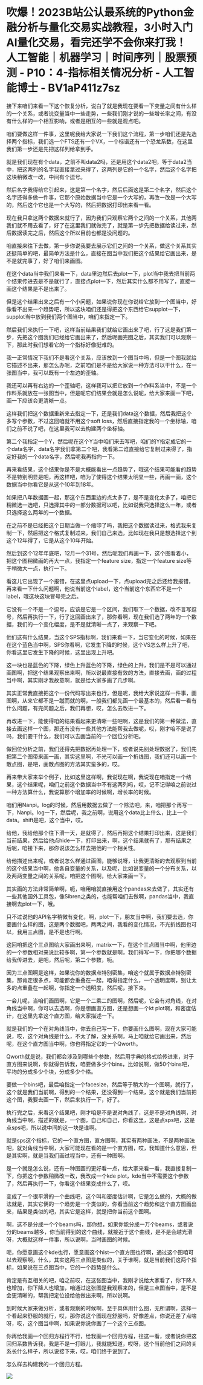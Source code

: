 # 吹爆！2023B站公认最系统的Python金融分析与量化交易实战教程，3小时入门AI量化交易，看完还学不会你来打我！人工智能｜机器学习｜时间序列｜股票预测 - P10：4-指标相关情况分析 - 人工智能博士 - BV1aP411z7sz

接下来咱们来看一下这个恢复分析，说白了就是我现在要看一下变量之间有什么样的一个关系，或者说变量当中一些走势，一些我们刚才说的一些增长率之间，有没有什么样的一个相互影响，或者是相互的一些就是观点吧。

咱们要做这样一件事，这里呢我给大家说一下我们这个流程，第一步咱们还是先选择两个指标，我们选一个FTS还有一个VX，一个标谱还有一个恐龙系数，在这里我们第一步还是先把这样列给拿到手。

就是我们现在有个data，之前不叫data2吗，还是用这个data2吧，等于data2当中，把这两列的名字我直接拿过来得了，这两列是它的一个名字，然后这个名字把这块稍微改一改，中间有个逗号。

然后名字我得给它引起来，这是第一个名字，然后后面这是第二个名字，然后这个名字还得多做一件事，它那个原始数据当中它是一个大写的，再改一改是一个大写的，然后这个它也是一个大写的，然后把数据打印出来看一看。

现在我只拿这两个数据来就行了，因为我们只观察它两个之间的一个关系，其他两我们就不用去看了，好了在这里我们就做完了，就是第一步先把数据给读过来，然后数据读完之后，然后这个所以目前也都是没问题的。

咱直接来往下去做，第一步你说我要去展示它们之间的一个关系，做这个关系其实还挺简单的吧，最简单方法是什么，直接在图当中我们把这个结果给它画出来，是不是就完事了，好了咱们来画图。

在这个data当中我们来看一下，data里边然后去plot一下，plot当中我去把当前两个结果传进去是不是就行了，直接点plot一下，然后其实什么都不用写了，直接一画这个结果是不是出来了。

但是这个结果出来之后有一个小问题，如果说你现在你说给它放到一个图当中，好像看不出来一个趋势吧，所以这块咱们还是得把这个东西给它supplot一下，supplot当中放到我们两个图当中，咱们来指定一下。

然后我们来执行一下吧，这样当前结果我们就给它画出来了吧，行了这是我们第一步，先把这个图我们已经给它画出来了，然后呢画完图之后，其实我们可以观察一下，那此时我们想看它的一个指标好像挺难的。

我一正常情况下我们不是看这个关系，应该放到一个图当中吗，但是一个图我就给它描述不出来，那怎么办呢，之前咱们是不是给大家说一种方法可以干什么，在一张图当中，我可以既有一个左边的歪轴。

我还可以再有右边的一个歪轴吧，这样我可以把它放到一个作料系当中，不是一个作料系就放在一张图当中，但是呢它们结果会就是怎么说呢，给大家来画一下吧，画一下应该会更清晰一点。

这样我们把这个数据重新来去指定一下，还是我们data这个数据，然后我把这个多写个参数，不过这回咱就不用这个soft loss，然后直接指定我的一个坐标轴，咱们之前不说了吧，在这里我可以去构建两个坐标轴。

第二个我指定一个Y，然后呢在这个Y当中咱们来去写吧，咱们的Y指定成它的一个data名字，data名字我们拿第二个吧，我看第二谁直接给它复制过来得了，指定好我的一个data名字，然后呢我再指向一下。

再来看结果，这个结果你是不是大概能看出一点趋势了，哦这个结果可能看的趋势不是特别明显是吧，再这样吧，咱为了使得这个结果太明显一些，再画一画，这个数据当中你看它是从这个10年到18年。

如果把八年数据画一起，那这个东西里边的点太多了，是不是变化太多了，咱把它稍微选一选吧，只选择其中的一部分数据可以吧，比如说我只选择这么一年，或者只选择这么两年的一个数据。

在之前不是已经把这个日期当做一个缩印了吗，我把这个数据读过来，格式我来复制一下，然后把这个格式复制过来，我们自己来选，比如现在我只是想选择这个到这个12年得了，它是从这个10年开始。

然后到这个12年年底吧，12月一个31号，然后呢我们再画一下，这个图看着小，把这个图稍微画的再大一点，我指定一个feature size，指定一个feature size等于稍微大一点，执行一下。

看这儿它出现了一个报错，在这里点upload一下，点upload完之后还给我报错，再来看一下什么问题啊，他说当前这个label，这个当前这个东西它不是一个label，哦这块这块冒号完之后。

它没有一个不是一个逗号，应该是它是一个区间，我们取下一个数据，改不言写逗号，然后再执行一下，行了这回画出来了，那你看啊，现在我们选了两年的一个数据，我们的一个变化幅度，是不是就清晰一点了，来观察一下吧。

他们这有什么结果，当这个SPS指标啊，我们来看一下，当它变化的时候，如果在在这个蓝色当中啊，SPS你看啊，它发生下降的时候，这个VS怎么样上升了吧，你看这里它发生下降的时候，这里出现上升吧。

这一块也是蓝色的下降，绿色上升蓝色的下降，绿色的上升，我们是不是可以通过画图啊，把这个结果观察出来啊，所以说最直接有效的方法，直接去画，画的过程当中啊，其实刚才我故意啊，就是给大家多画了几步啊。

其实正常我直接把这个一份代码写出来也行，但是呢，我给大家说这样一件事，画图啊，从来它都不是一蹴而就的啊，一般我们都先画一个最基本的，然后看一看有什么问题，有完问题之后，我们再想，哎，怎么去改进一下。

再改进一下，能使得咱的结果看起来更清晰一些吧啊，这是我们的第一种做法，直接去画这样一个图，那还有没有一些其他方法能帮我去做呢，哎，刚才咱不是说了吗，我们要干什么，我们可以去画当前的一个回位分析吧。

做回位分析之前，我们还得先把数据再处理一下，或者说先别处理数据了，我们先把第二个图带来画一画，其实这里啊，不光可以画一个折线图，我们还可以画一个散点图，是吧，画散点图的方法其实蛮多的，哎。

再来带大家来举个例子，比如这里这样啊，我说现在啊，我说现在咱指定一个结果，这个结果呢，咱们之前这个数据当中不有这两列吗，哎，记不记得咱之前说过一种方法算什么，我说算那个增加率的时候啊，增长率的时候。

咱们用Nanpi。log的时候，然后用数据去做了一个除法吧，来，咱把那个再写一下，Nanpi。log一下，然后呢，我之前啊，说用这个data比上什么，比上一个data。shift是吧，这个当中，哎。

给他，我给他那个往下滑一天，是就得了，然后再把这个结果打印出来，这是我们当前结果，然后给他点hide一下，打印出来，啊，这个结果就有了，那有结果之后呢，咱接下来，那你说该怎么样去把他的一个相关性。

给他描述出来呢，或者说怎么样通过画图，能够说呀，让我更清晰的去观察到当前的这个结果当中啊，他各自变量的关系，以及呢，比如说变量的一个分布关系，以及两两变量之间的关系呢，咱把这个图啊，给大家来画一下。

其实画的方法非常简单啊，呃，咱用咱就直接用这个pandas来去做了，其实还有一些其他国外工具包，像Sibren之类的，也能帮咱们去做啊，pandas当中，我直接啊去plot一下，哦。

只不过说他的API名字稍微有变化，啊，plot一下，朋友当中啊，我们要去选，你要画什么样的图，这是两个数据吧，两两之间，我看的变化情况，不光折线图也可以，我用三点图，是不是也行啊。

这回咱把这个三点图给大家画出来啊，matrix一下，在这个三点图当中啊，他里边的一个参数相对来说比较多啊，第一个参数就是啊，我们得写一下，你把哪个数据给我传进去，是吧，然后呢，第二个参数，呃。

因为三点图啊是这样，如果说你的数据点特别密集，咱这个就属于数据点特别密集，那肯定很多点，可能都会重叠在一起，咱得指定什么，一个透明度啊，别让太多的点重叠在一起啊，你指定一个透明度，然后呢，接下来。

一会儿呢，当咱们画图啊，它是一个二乘二的图啊，然后呢，它会有对角线，在对角线当中啊，你可以去选啊，你是想画直方图，还是想画一个kt plot啊，和密度估计，在这里先拿这个直方图，给大家描述一下。

就是我们的一个在对角线当中，你去自己写一下，你要画什么图啊，现在大家可能说，哎，这个对角线是什么，不太了解，没关系啊，马上咱就给它画出来，然后呢，在这个直方图当中啊，你也得指定它的一个Qworth。

Qworth就是说，我们都会涉及到哪些个参数，然后用字典的格式给传进来，对于直方图来说啊，你就得告诉我，咱要做多少个bins，比如说啊，做50个bins吧，平均的分成多少个块，分成多少个格。

要做一个bins吧，最后咱指定一个facesize，然后等于稍大的一个图啊，就行了，这个就是我们当前啊，得到的一个结果，还没得到一个结果，这个就是我们当前把这个图，我要去画一下，然后来执行一下，好了。

执行完之后，来看这个结果吧，刚才咱是不是说对角线了，这是不是对角线啊，对角线当中啊，描述的就是，一个图，自己和自己，你看这里，这是点sps吧，这是点sps吧，所以说中间的这一块是谁啊。

就是sps这个指标，它的一个直方图，直方图啊，其实有两种画法，不是两种画法吧，就对角线当中啊，大家可能现在看的是一个直方图，哎，我知道什么意思，但是其实啊，就是当我们画过程当中，还有一种图啊。

是一个就是怎么说，还有一种图画的更好看一点，给大家来看一看，我直接复制一下，你把这个参数稍微改一改，我改成一个kde plot，kde当中不需要这个参数了，然后再执行一下，你看这个结果变成什么了，哎。

变成了一个很平滑的一个曲线吧，这个叫和密度估计啊，它是怎么做的，大概的做法就是，其实它俩的一个趋势是一个类似的，你看当前这个趋势和这个直方图画出来，结果是类似的吧，其实它是这样，就是把你当前这个图啊。

啊，这不是分成一个个beams吗，那你想，如果你能分成一万个beams，或者说分的beams越多，你当前得到的这个曲线，就接近于这个曲线，是不是会越光滑呀，大概就这样一件事，所以说啊，当时画图的时候。

呃，你愿意画这个kde也行，愿意画这个hist一个直方图也行啊，通过这个图咱可以去观察啊，什么，其实这两三点图是类似的，关于谁啊，就是当前我们这两个指标，如果说在三点图当中，它的一个趋势是什么。

肯定是有互相关的吧，咱之前哎，在这张图当中，我刚才说给大家看了，你下降人也增加，你下降人也增加，咱通过这张图是我观察来的，但是三点图当中，是不是会更清晰的，帮我把定位设给他做出来啊，所以说啊。

到时候大家来做分析，或者观察的时候啊，至于具体用什么图，无所谓啊，选择一个看起来舒服的就行，哎，那你说这个图现在舒服吗，好像差点，你说还差了点啥呀，哎，这个图当中啊，如果说你说你画了一个这个三点图。

你再给我画一个回归方程行不行，给我画一个回归方程，往这一看，或者说你把这回归系数告诉我，我是不是一打眼儿，我就能知道，哎呀，这个当前他们之间的关系长什么样子，所以说接下来，哎，咱们终于说到了。

怎么样去构建我的一个回归方程。

![](img/0a55de50bc5ac94e851f037e39e3b21e_1.png)